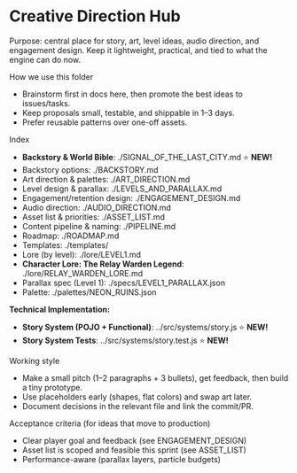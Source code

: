 # Creative Direction Hub

Purpose: central place for story, art, level ideas, audio direction, and engagement design. Keep it lightweight, practical, and tied to what the engine can do now.

How we use this folder
- Brainstorm first in docs here, then promote the best ideas to issues/tasks.
- Keep proposals small, testable, and shippable in 1–3 days.
- Prefer reusable patterns over one-off assets.

Index
- **Backstory & World Bible**: ./SIGNAL_OF_THE_LAST_CITY.md ⭐ **NEW!**
- Backstory options: ./BACKSTORY.md
- Art direction & palettes: ./ART_DIRECTION.md
- Level design & parallax: ./LEVELS_AND_PARALLAX.md
- Engagement/retention design: ./ENGAGEMENT_DESIGN.md
- Audio direction: ./AUDIO_DIRECTION.md
- Asset list & priorities: ./ASSET_LIST.md
- Content pipeline & naming: ./PIPELINE.md
- Roadmap: ./ROADMAP.md
- Templates: ./templates/
 - Lore (by level): ./lore/LEVEL1.md
 - **Character Lore: The Relay Warden Legend**: ./lore/RELAY_WARDEN_LORE.md
 - Parallax spec (Level 1): ./specs/LEVEL1_PARALLAX.json
 - Palette: ./palettes/NEON_RUINS.json

**Technical Implementation:**
- **Story System (POJO + Functional)**: ../src/systems/story.js ⭐ **NEW!**
- **Story System Tests**: ../src/systems/story.test.js ⭐ **NEW!**

Working style
- Make a small pitch (1–2 paragraphs + 3 bullets), get feedback, then build a tiny prototype.
- Use placeholders early (shapes, flat colors) and swap art later.
- Document decisions in the relevant file and link the commit/PR.

Acceptance criteria (for ideas that move to production)
- Clear player goal and feedback (see ENGAGEMENT_DESIGN)
- Asset list is scoped and feasible this sprint (see ASSET_LIST)
- Performance-aware (parallax layers, particle budgets)
